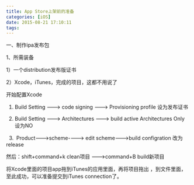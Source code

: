 ```yaml
---
title: App Store上架前的准备
categories: [iOS]
date: 2015-08-21 17:10:11
tags:
---
```


一、制作ipa发布包

1、所需装备

1）一个distribution发布版证书

2）Xcode，iTunes，完成的项目，这都不用说了

开始配置Xcode

1.  Build Setting ---&gt; code signing ---&gt; Provisioning profile 设为发布证书

2.  Build Setting ---&gt;&nbsp;Architectures ---&gt; build active Architectures Only 设为NO&nbsp;

&nbsp; 3\. &nbsp;Product---&gt;scheme----&gt; edit scheme---&gt;build configration 改为release

然后：shift+command+k clean项目 ---&gt;command+B build新项目

将Xcode里面的项目app拖到iTunes的应用里面，再将项目拖出 ，到文件里面，至此成功，可以准备提交到iTunes connection了。